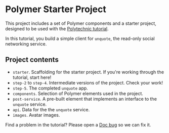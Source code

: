 # Polymer Starter Project

This project includes a set of Polymer components and a starter project,
designed to be used with the [Polytechnic tutorial](http://polymer-polytechnic.appspot.com/static/codelabs/1-polymer-first-app/#1).

In this tutorial, you build a simple client for `unquote`, the read-only social networking service.


## Project contents

 -   `starter`. Scaffolding for the starter project. If you're working through the tutorial, start here!
 -   `step-2` to `step-4`. Intermediate versions of the project. Check your work!
 -   `step-5`. The completed `unquote` app.
 -   `components`. Selection of Polymer elements used in the project.
 -   `post-service`. A pre-built element that implements an interface to the `unquote` service. 
 -   `api`. Data for the the `unquote` service.
 -   `images`. Avatar images.

Find a problem in the tutorial? Please open a [Doc bug](https://github.com/robdodson/its-hackademic/issues/new) so we can fix it.
